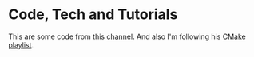 # Code, Tech and Tutorials

This are some code from this [channel](https://www.youtube.com/channel/UC4EJN2OSNdl-mSxGjitRvyA).
And also I'm following his [CMake playlist](https://www.youtube.com/playlist?list=PLalVdRk2RC6o5GHu618ARWh0VO0bFlif4).